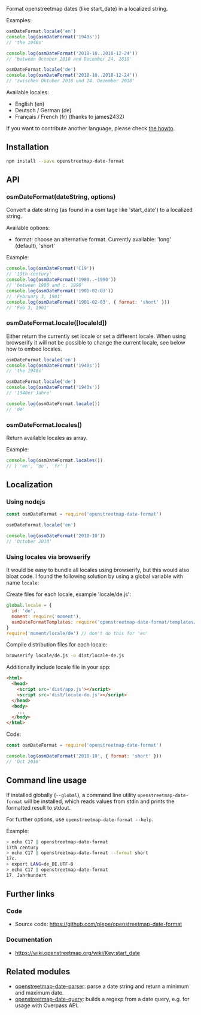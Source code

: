 Format openstreetmap dates (like start_date) in a localized string.

Examples:
```js
osmDateFormat.locale('en')
console.log(osmDateFormat('1940s'))
// 'the 1940s'

console.log(osmDateFormat('2018-10..2018-12-24'))
// 'between October 2018 and December 24, 2018'

osmDateFormat.locale('de')
console.log(osmDateFormat('2018-10..2018-12-24'))
// 'zwischen Oktober 2018 und 24. Dezember 2018'
```

Available locales:
* English (en)
* Deutsch / German (de)
* Français / French (fr) (thanks to james2432)

If you want to contribute another language, please check [the howto](./HOWTO_CONTRIBUTE.md).

## Installation
```sh
npm install --save openstreetmap-date-format
```

## API
### osmDateFormat(dateString, options) ###
Convert a date string (as found in a osm tage like 'start_date') to a localized string.

Available options:
* format: choose an alternative format. Currently available: 'long' (default), 'short'

Example:
```js
console.log(osmDateFormat('C19'))
// '19th century'
console.log(osmDateFormat('1980..~1990'))
// 'between 1980 and c. 1990'
console.log(osmDateFormat('1901-02-03'))
// 'February 3, 1901'
console.log(osmDateFormat('1901-02-03', { format: 'short' }))
// 'Feb 3, 1901'
```

### osmDateFormat.locale([localeId]) ###
Either return the currently set locale or set a different locale. When using browserify it will not be possible to change the current locale, see below how to embed locales.

```js
osmDateFormat.locale('en')
console.log(osmDateFormat('1940s'))
// 'the 1940s'

osmDateFormat.locale('de')
console.log(osmDateFormat('1940s'))
// '1940er Jahre'

console.log(osmDateFormat.locale())
// 'de'
```

### osmDateFormat.locales()
Return available locales as array.

Example:
```js
console.log(osmDateFormat.locales())
// [ 'en', 'de', 'fr' ]
```

## Localization
### Using nodejs
```js
const osmDateFormat = require('openstreetmap-date-format')

osmDateFormat.locale('en')

console.log(osmDateFormat('2010-10'))
// 'October 2010'
```

### Using locales via browserify
It would be easy to bundle all locales using browserify, but this would also
bloat code. I found the following solution by using a global variable with name `locale`:

Create files for each locale, example 'locale/de.js':
```js
global.locale = {
  id: 'de',
  moment: require('moment'),
  osmDateFormatTemplates: require('openstreetmap-date-format/templates/de')
}
require('moment/locale/de') // don't do this for 'en'
```

Compile distribution files for each locale:
```sh
browserify locale/de.js -o dist/locale-de.js
```

Additionally include locale file in your app:
```html
<html>
  <head>
    <script src='dist/app.js'></script>
    <script src='dist/locale-de.js'></script>
  </head>
  <body>
    ...
  </body>
</html>
```

Code:
```js
const osmDateFormat = require('openstreetmap-date-format')

console.log(osmDateFormat('2010-10', { format: 'short' }))
// 'Oct 2010'
```

## Command line usage
If installed globally (`--global`), a command line utility `openstreetmap-date-format` will be installed, which reads values from stdin and prints the formatted result to stdout.

For further options, use `openstreetmap-date-format --help`.

Example:
```sh
> echo C17 | openstreetmap-date-format
17th century
> echo C17 | openstreetmap-date-format --format short
17c.
> export LANG=de_DE.UTF-8
> echo C17 | openstreetmap-date-format
17. Jahrhundert
```

## Further links
### Code
* Source code: https://github.com/plepe/openstreetmap-date-format

### Documentation
* https://wiki.openstreetmap.org/wiki/Key:start_date

## Related modules
* [openstreetmap-date-parser](https://github.com/plepe/openstreetmap-date-parser): parse a date string and return a minimum and maximum date.
* [openstreetmap-date-query](https://github.com/plepe/openstreetmap-date-query): builds a regexp from a date query, e.g. for usage with Overpass API.
